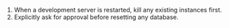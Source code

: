 1. When a development server is restarted, kill any existing instances first.
2. Explicitly ask for approval before resetting any database.
